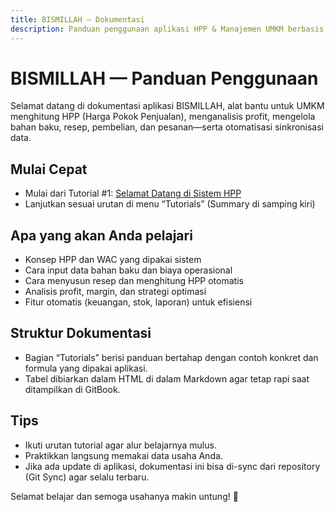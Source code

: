```yaml
---
title: BISMILLAH — Dokumentasi
description: Panduan penggunaan aplikasi HPP & Manajemen UMKM berbasis React + Supabase
---
```


# BISMILLAH — Panduan Penggunaan

Selamat datang di dokumentasi aplikasi BISMILLAH, alat bantu untuk UMKM menghitung HPP (Harga Pokok Penjualan), menganalisis profit, mengelola bahan baku, resep, pembelian, dan pesanan—serta otomatisasi sinkronisasi data.

## Mulai Cepat
- Mulai dari Tutorial #1: [Selamat Datang di Sistem HPP](tutorials/1-selamat-datang-di-sistem-hpp.md)
- Lanjutkan sesuai urutan di menu “Tutorials” (Summary di samping kiri)

## Apa yang akan Anda pelajari
- Konsep HPP dan WAC yang dipakai sistem
- Cara input data bahan baku dan biaya operasional
- Cara menyusun resep dan menghitung HPP otomatis
- Analisis profit, margin, dan strategi optimasi
- Fitur otomatis (keuangan, stok, laporan) untuk efisiensi

## Struktur Dokumentasi
- Bagian “Tutorials” berisi panduan bertahap dengan contoh konkret dan formula yang dipakai aplikasi.
- Tabel dibiarkan dalam HTML di dalam Markdown agar tetap rapi saat ditampilkan di GitBook.

## Tips
- Ikuti urutan tutorial agar alur belajarnya mulus.
- Praktikkan langsung memakai data usaha Anda.
- Jika ada update di aplikasi, dokumentasi ini bisa di-sync dari repository (Git Sync) agar selalu terbaru.

Selamat belajar dan semoga usahanya makin untung! 🚀

